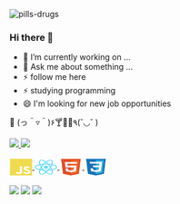 ![pills-drugs](https://user-images.githubusercontent.com/70121248/130161011-f38293e8-3e6c-48ee-abeb-a13c2856b870.gif)



### Hi there 👋

- 🔭 I’m currently working on ...
- 💬 Ask me about something ...
- ⚡ follow me here 
- ⚡ studying programming 
- 😄 I'm looking for new job opportunities

 🌱 (っ＾▿＾)۶🍸🌟🍺٩(˘◡˘ )

<div>
  <a href="https://github.com/williamfilgueira">
  <img height="180em" src="https://github-readme-stats.vercel.app/api?username=williamfilgueira&show_icons=true&theme=dracula&include_all_commits=true&count_private=true"/>
  <img height="180em" src="https://github-readme-stats.vercel.app/api/top-langs/?username=williamfilgueiralayout=compact&langs_count=7&theme=dracula"/>
</div>
 
  <div style="display: inline_block"><br>
  <img align="center" alt="Paula-Js" height="30" width="40" src="https://raw.githubusercontent.com/devicons/devicon/master/icons/javascript/javascript-plain.svg">
  <img align="center" alt="Paula-React" height="30" width="40" src="https://raw.githubusercontent.com/devicons/devicon/master/icons/react/react-original.svg">
  <img align="center" alt="Paula-HTML" height="30" width="40" src="https://raw.githubusercontent.com/devicons/devicon/master/icons/html5/html5-original.svg">
  <img align="center" alt="Paula-CSS" height="30" width="40" src="https://raw.githubusercontent.com/devicons/devicon/master/icons/css3/css3-original.svg">
 

</div>

 <br> 
  <div> 
  <a href="https://www.instagram.com/williamfilgueira/" target="_blank"><img src="https://img.shields.io/badge/-Instagram-%23E4405F?style=for-the-badge&logo=instagram&logoColor=white" target="_blank"></a>
  <a href = "mailto:williamfilgueira@gmail.com"><img src="https://img.shields.io/badge/-Gmail-%23333?style=for-the-badge&logo=gmail&logoColor=white" target="_blank"></a>
  <a href="https://www.linkedin.com/in/william-filgueira-053583123/" target="_blank"><img src="https://img.shields.io/badge/-LinkedIn-%230077B5?style=for-the-badge&logo=linkedin&logoColor=white" target="_blank"></a> 
    
 
</div>
 
